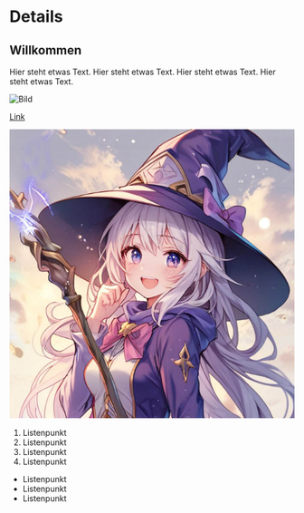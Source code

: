 # Details

## Willkommen

Hier steht etwas Text.
Hier steht etwas Text.
Hier steht etwas Text.
Hier steht etwas Text.

![Bild](roman-designer.github.io/kleine_Hexe.jpg)
<img scr="kleine_Hexe.jpg">

<a href="index.html">Link</a>

![Bild](/kleine_Hexe.jpg)

1.  Listenpunkt
1.  Listenpunkt
1.  Listenpunkt
1.  Listenpunkt

*  Listenpunkt
*  Listenpunkt
*  Listenpunkt

